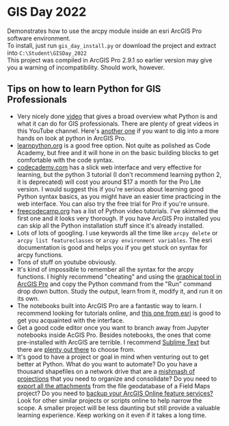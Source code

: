 # GIS Day 2022

Demonstrates how to use the arcpy module inside an esri ArcGIS Pro software environment.
<br>
To install, just run `gis_day_install.py` or download the project and extract into `C:\Student\GISDay_2022`
<br>
This project was compiled in ArcGIS Pro 2.9.1 so earlier version may give you a warning of incompatibility.  Should work, however. 


## Tips on how to learn Python for GIS Professionals

- Very nicely done [video](https://www.youtube.com/watch?v=-XrfcQVjWcM) that gives a broad overview what Python is and what it can do for GIS professionals. There are plenty of great videos in this YouTube channel. Here's [another one](https://www.youtube.com/watch?v=v1i4odPkv9U) if you want to dig into a more hands on look at python in ArcGIS Pro. 
- [learnpython.org](https://www.learnpython.org/) is a good free option. Not quite as polished as Code Academy, but free and it will hone in on the basic building blocks to get comfortable with the code syntax.
- [codecademy.com](https://www.codecademy.com) has a slick web interface and very effective for learning, but the python 3 tutorial (I don't recommend learning python 2, it is deprecated) will cost you around $17 a month for the Pro Lite version.  I would suggest this if you're serious about learning good Python syntax basics, as you might have an easier time practicing in the web interface. You can also try the free trial for Pro if you're unsure. 
- [freecodecamp.org](https://www.freecodecamp.org/news/freecodecamp-python-courses-ranked-from-best-to-worst/) has a list of Python video tutorials. I've skimmed the first one and it looks very thorough. If you have ArcGIS Pro installed you can skip all the Python installation stuff since it's already installed. 
- Lots of lots of googling. I use keywords all the time like `arcpy delete` or `arcpy list featureclasses` or `arcpy environment variables`. The esri documentation is good and helps you if you get stuck on syntax for arcpy functions.
- Tons of stuff on youtube obviously.
- It's kind of impossible to remember all the syntax for the arcpy functions.  I highly recommend "cheating" and using the [graphical tool in ArcGIS Pro](https://www.youtube.com/watch?v=sCkVI4VHdXo) and copy the Python command from the "Run" command drop down button.  Study the output, learn from it, modify it, and run it on its own.
- The notebooks built into ArcGIS Pro are a fantastic way to learn. I recommend looking for tutorials online, and [this one from esri](https://learn.arcgis.com/en/projects/get-started-with-notebooks-in-arcgis-pro/) is good to get you acquainted with the interface.  
- Get a good code editor once you want to branch away from Jupyter notebooks inside AcGIS Pro. Besides notebooks, the ones that come pre-installed with ArcGIS are terrible.  I recommend [Sublime Text](https://www.sublimetext.com) but there are [plenty out there](https://www.creativebloq.com/advice/best-code-editors) to choose from. 
- It's good to have a project or goal in mind when venturing out to get better at Python.  What do you want to automate?  Do you have a thousand shapefiles on a network drive that are a [mishmash of projections](https://github.com/rrudolph/arcpy-scripts/blob/master/walk%20and%20separate%20zones%20into%20directories.py) that you need to organize and consolidate?  Do you need to [export all the attachments](https://github.com/rrudolph/gdb-attachment-exporter) from the file geodatabase of a Field Maps project? Do you need to [backup your ArcGIS Online feature services?](https://github.com/rrudolph/pro-tools?tab=readme-ov-file#backup-agol-services-tool) Look for other similar projects or scripts online to help narrow the scope. A smaller project will be less daunting but still provide a valuable learning experience. Keep working on it even if it takes a long time. 
